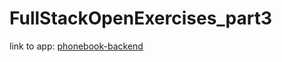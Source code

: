 # FullStackOpenExercises_part3
link to app: [phonebook-backend](https://phonebook-backend-kiko.fly.dev/)
